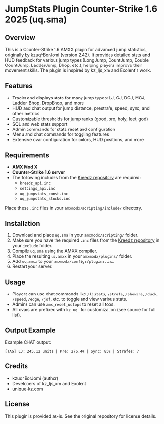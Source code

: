 # JumpStats Plugin Counter-Strike 1.6 2025 (uq.sma)

## Overview
This is a Counter-Strike 1.6 AMXX plugin for advanced jump statistics, originally by kzuq^BorJomi (version 2.42). It provides detailed stats and HUD feedback for various jump types (LongJump, CountJump, Double CountJump, LadderJump, Bhop, etc.), helping players improve their movement skills. The plugin is inspired by kz_ljs_xm and Exolent's work.

## Features
- Tracks and displays stats for many jump types: LJ, CJ, DCJ, MCJ, Ladder, Bhop, DropBhop, and more
- HUD and chat output for jump distance, prestrafe, speed, sync, and other metrics
- Customizable thresholds for jump ranks (good, pro, holy, leet, god)
- SQL and web stats support
- Admin commands for stats reset and configuration
- Menu and chat commands for toggling features
- Extensive cvar configuration for colors, HUD positions, and more

## Requirements
- **AMX Mod X**
- **Counter-Strike 1.6 server**
- The following includes from the [Kreedz repository](https://github.com/Theggv/Kreedz/) are required:
  - `kreedz_api.inc`
  - `settings_api.inc`
  - `uq_jumpstats_const.inc`
  - `uq_jumpstats_stocks.inc`

Place these `.inc` files in your `amxmodx/scripting/include/` directory.

## Installation
1. Download and place `uq.sma` in your `amxmodx/scripting/` folder.
2. Make sure you have the required `.inc` files from the [Kreedz repository](https://github.com/Theggv/Kreedz/) in your `include` folder.
3. Compile `uq.sma` using the AMXX compiler.
4. Place the resulting `uq.amxx` in your `amxmodx/plugins/` folder.
5. Add `uq.amxx` to your `amxmodx/configs/plugins.ini`.
6. Restart your server.

## Usage
- Players can use chat commands like `/ljstats`, `/strafe`, `/showpre`, `/duck`, `/speed`, `/edge`, `/jof`, etc. to toggle and view various stats.
- Admins can use `amx_reset_uqtops` to reset all tops.
- All cvars are prefixed with `kz_uq_` for customization (see source for full list).

## Output Example
Example CHAT output:
```
[TAG] LJ: 245.12 units | Pre: 276.44 | Sync: 85% | Strafes: 7
```

## Credits
- kzuq^BorJomi (author)
- Developers of kz_ljs_xm and Exolent
- [unique-kz.com](http://unique-kz.com/)

## License
This plugin is provided as-is. See the original repository for license details.
